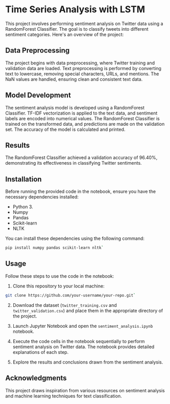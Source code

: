 # Time Series Analysis with LSTM
This project involves performing sentiment analysis on Twitter data using a RandomForest Classifier. The goal is to classify tweets into different sentiment categories. Here's an overview of the project:


## Data Preprocessing

The project begins with data preprocessing, where Twitter training and validation data are loaded. Text preprocessing is performed by converting text to lowercase, removing special characters, URLs, and mentions. The NaN values are handled, ensuring clean and consistent text data.

## Model Development

The sentiment analysis model is developed using a RandomForest Classifier. TF-IDF vectorization is applied to the text data, and sentiment labels are encoded into numerical values. The RandomForest Classifier is trained on the transformed data, and predictions are made on the validation set. The accuracy of the model is calculated and printed.

## Results

The RandomForest Classifier achieved a validation accuracy of 96.40%, demonstrating its effectiveness in classifying Twitter sentiments.


## Installation

Before running the provided code in the notebook, ensure you have the necessary dependencies installed:

-   Python 3.
-   Numpy
-   Pandas
-   Scikit-learn
-   NLTK

You can install these dependencies using the following command:

```bash
pip install numpy pandas scikit-learn nltk` 
```
## Usage

Follow these steps to use the code in the notebook:

1.  Clone this repository to your local machine:

```bash
git clone https://github.com/your-username/your-repo.git` 
```
2.  Download the dataset (`twitter_training.csv` and `twitter_validation.csv`) and place them in the appropriate directory of the project.
    
3.  Launch Jupyter Notebook and open the `sentiment_analysis.ipynb` notebook.
    
4.  Execute the code cells in the notebook sequentially to perform sentiment analysis on Twitter data. The notebook provides detailed explanations of each step.
    
5.  Explore the results and conclusions drawn from the sentiment analysis.

## Acknowledgments

This project draws inspiration from various resources on sentiment analysis and machine learning techniques for text classification.
